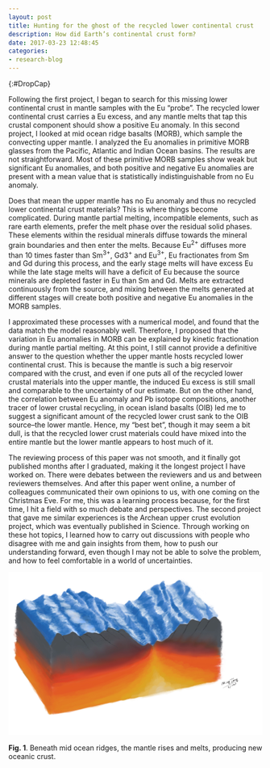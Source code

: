 ```yaml
---
layout: post
title: Hunting for the ghost of the recycled lower continental crust
description: How did Earth’s continental crust form?
date: 2017-03-23 12:48:45
categories:
- research-blog
---
```


{:#DropCap}
<!-- adding {:#DropCap} above will make first letter of first word CAPITAL and Large -->
Following the first project, I began to search for this missing lower continental crust in mantle samples with the Eu “probe”. The recycled lower continental crust carries a Eu excess, and any mantle melts that tap this crustal component should show a positive Eu anomaly. In this second project, I looked at mid ocean ridge basalts (MORB), which sample the convecting upper mantle. I analyzed the Eu anomalies in primitive MORB glasses from the Pacific, Atlantic and Indian Ocean basins. The results are not straightforward. Most of these primitive MORB samples show weak but significant Eu anomalies, and both positive and negative Eu anomalies are present with a mean value that is statistically indistinguishable from no Eu anomaly. 

Does that mean the upper mantle has no Eu anomaly and thus no recycled lower continental crust materials? This is where things become complicated. During mantle partial melting, incompatible elements, such as rare earth elements, prefer the melt phase over the residual solid phases. These elements within the residual minerals diffuse towards the mineral grain boundaries and then enter the melts. Because Eu<sup>2+</sup> diffuses more than 10 times faster than Sm<sup>3+</sup>, Gd3<sup>+</sup> and Eu<sup>3+</sup>, Eu fractionates from Sm and Gd during this process, and the early stage melts will have excess Eu while the late stage melts will have a deficit of Eu because the source minerals are depleted faster in Eu than Sm and Gd. Melts are extracted continuously from the source, and mixing between the melts generated at different stages will create both positive and negative Eu anomalies in the MORB samples.

I approximated these processes with a numerical model, and found that the data match the model reasonably well. Therefore, I proposed that the variation in Eu anomalies in MORB can be explained by kinetic fractionation during mantle partial melting. At this point, I still cannot provide a definitive answer to the question whether the upper mantle hosts recycled lower continental crust. This is because the mantle is such a big reservoir compared with the crust, and even if one puts all of the recycled lower crustal materials into the upper mantle, the induced Eu excess is still small and comparable to the uncertainty of our estimate. But on the other hand, the correlation between Eu anomaly and Pb isotope compositions, another tracer of lower crustal recycling, in ocean island basalts (OIB) led me to suggest a significant amount of the recycled lower crust sank to the OIB source–the lower mantle. Hence, my “best bet”, though it may seem a bit dull, is that the recycled lower crust materials could have mixed into the entire mantle but the lower mantle appears to host much of it.

The reviewing process of this paper was not smooth, and it finally got published months after I graduated, making it the longest project I have worked on. There were debates between the reviewers and us and between reviewers themselves. And after this paper went online, a number of colleagues communicated their own opinions to us, with one coming on the Christmas Eve. For me, this was a learning process because, for the first time, I hit a field with so much debate and perspectives. The second project that gave me similar experiences is the Archean upper crust evolution project, which was eventually published in Science. Through working on these hot topics, I learned how to carry out discussions with people who disagree with me and gain insights from them, how to push our understanding forward, even though I may not be able to solve the problem, and how to feel comfortable in a world of uncertainties.


<div class="img-parent">
<img src="/images/posts/mid-ocean-ridge.jpg" alt="mid ocean ridge" />
</div>

**Fig. 1**. Beneath mid ocean ridges, the mantle rises and melts, producing new oceanic crust.

